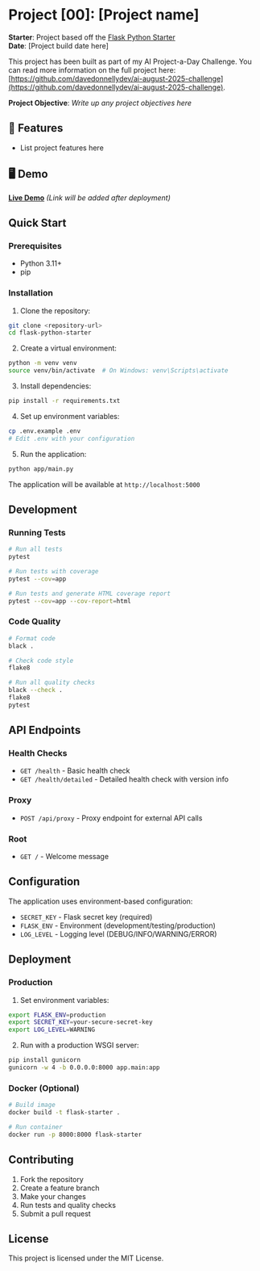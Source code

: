 # Project [00]: [Project name]

**Starter**: Project based off the [Flask Python Starter](https://github.com/davedonnellydev/flask-python-starter)  
**Date**: [Project build date here]

This project has been built as part of my AI Project-a-Day Challenge. You can read more information on the full project here: [https://github.com/davedonnellydev/ai-august-2025-challenge](https://github.com/davedonnellydev/ai-august-2025-challenge).

**Project Objective**: *Write up any project objectives here*

## 🚀 Features

- List project features here


## 🖥️ Demo

**[Live Demo](https://your-demo-url.com)**
*(Link will be added after deployment)*


## Quick Start

### Prerequisites

- Python 3.11+
- pip

### Installation

1. Clone the repository:
```bash
git clone <repository-url>
cd flask-python-starter
```

2. Create a virtual environment:
```bash
python -m venv venv
source venv/bin/activate  # On Windows: venv\Scripts\activate
```

3. Install dependencies:
```bash
pip install -r requirements.txt
```

4. Set up environment variables:
```bash
cp .env.example .env
# Edit .env with your configuration
```

5. Run the application:
```bash
python app/main.py
```

The application will be available at `http://localhost:5000`

## Development

### Running Tests

```bash
# Run all tests
pytest

# Run tests with coverage
pytest --cov=app

# Run tests and generate HTML coverage report
pytest --cov=app --cov-report=html
```

### Code Quality

```bash
# Format code
black .

# Check code style
flake8

# Run all quality checks
black --check .
flake8
pytest
```

## API Endpoints

### Health Checks

- `GET /health` - Basic health check
- `GET /health/detailed` - Detailed health check with version info

### Proxy

- `POST /api/proxy` - Proxy endpoint for external API calls

### Root

- `GET /` - Welcome message

## Configuration

The application uses environment-based configuration:

- `SECRET_KEY` - Flask secret key (required)
- `FLASK_ENV` - Environment (development/testing/production)
- `LOG_LEVEL` - Logging level (DEBUG/INFO/WARNING/ERROR)

## Deployment

### Production

1. Set environment variables:
```bash
export FLASK_ENV=production
export SECRET_KEY=your-secure-secret-key
export LOG_LEVEL=WARNING
```

2. Run with a production WSGI server:
```bash
pip install gunicorn
gunicorn -w 4 -b 0.0.0.0:8000 app.main:app
```

### Docker (Optional)

```bash
# Build image
docker build -t flask-starter .

# Run container
docker run -p 8000:8000 flask-starter
```

## Contributing

1. Fork the repository
2. Create a feature branch
3. Make your changes
4. Run tests and quality checks
5. Submit a pull request

## License

This project is licensed under the MIT License.

